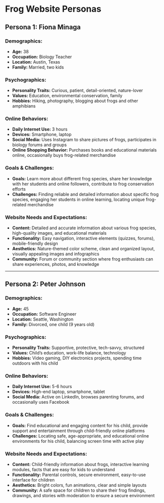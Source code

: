 # Frog Website Personas

## Persona 1: Fiona Minaga 

### Demographics:
- **Age:** 38
- **Occupation:** Biology Teacher
- **Location:** Austin, Texas
- **Family:** Married, two kids

### Psychographics:
- **Personality Traits:** Curious, patient, detail-oriented, nature-lover
- **Values:** Education, environmental conservation, family
- **Hobbies:** Hiking, photography, blogging about frogs and other amphibians

### Online Behaviors:
- **Daily Internet Use:** 3 hours
- **Devices:** Smartphone, laptop
- **Social Media:** Uses Instagram to share pictures of frogs, participates in biology forums and groups
- **Online Shopping Behavior:** Purchases books and educational materials online, occasionally buys frog-related merchandise
  
### Goals & Challenges:
- **Goals:** Learn more about different frog species, share her knowledge with her students and online followers, contribute to frog conservation efforts
- **Challenges:** Finding reliable and detailed information about specific frog species, engaging her students in online learning, locating unique frog-related merchandise
  
### Website Needs and Expectations:
- **Content:** Detailed and accurate information about various frog species, high-quality images, and educational materials
- **Functionality:** Easy navigation, interactive elements (quizzes, forums), mobile-friendly design
- **Aesthetics:** Nature-themed color scheme, clean and organized layout, visually appealing images and infographics
- **Community:** Forum or community section where frog enthusiasts can share experiences, photos, and knowledge

---

## Persona 2: Peter Johnson

### Demographics:
- **Age:** 45
- **Occupation:** Software Engineer
- **Location:** Seattle, Washington
- **Family:** Divorced, one child (9 years old)

### Psychographics:
- **Personality Traits:** Supportive, protective, tech-savvy, structured
- **Values:** Child’s education, work-life balance, technology
- **Hobbies:** Video gaming, DIY electronics projects, spending time outdoors with his child
  
### Online Behaviors:
- **Daily Internet Use:** 5-6 hours
- **Devices:** High-end laptop, smartphone, tablet
- **Social Media:** Active on LinkedIn, browses parenting forums, and occasionally uses Facebook
  
### Goals & Challenges:
- **Goals:** Find educational and engaging content for his child, provide support and entertainment through child-friendly online platforms
- **Challenges:** Locating safe, age-appropriate, and educational online environments for his child, balancing screen time with active play
  
### Website Needs and Expectations:
- **Content:** Child-friendly information about frogs, interactive learning modules, facts that are easy for kids to understand
- **Functionality:** Parental controls, secure environment, easy-to-use interface for children
- **Aesthetics:** Bright colors, fun animations, clear and simple layouts
- **Community:** A safe space for children to share their frog findings, drawings, and stories with moderation to ensure a secure environment
